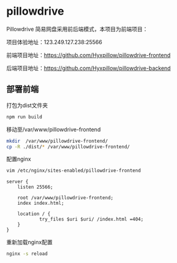# pillowdrive

Pillowdrive 简易网盘采用前后端模式，本项目为前端项目：

项目体验地址：123.249.127.238:25566

前端项目地址：https://github.com/Hyxpillow/pillowdrive-frontend

后端项目地址：https://github.com/Hyxpillow/pillowdrive-backend

## 部署前端

打包为dist文件夹
```bash
npm run build
```

移动至/var/www/pillowdrive-frontend
```bash
mkdir  /var/www/pillowdrive-frontend/
cp -R ./dist/* /var/www/pillowdrive-frontend/
```

配置nginx
```bash
vim /etc/nginx/sites-enabled/pillowdrive-frontend
```
```
server {
    listen 25566;

    root /var/www/pillowdrive-frontend;
    index index.html;

    location / {
            try_files $uri $uri/ /index.html =404;
    }
}
```

重新加载nginx配置
```bash
nginx -s reload
```

